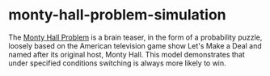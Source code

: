 # monty-hall-problem-simulation

The [Monty Hall Problem](https://en.wikipedia.org/wiki/Monty_Hall_problem) is a brain teaser, in the form of a probability puzzle, loosely based on the American television game show Let's Make a Deal and named after its original host, Monty Hall.  This model demonstrates that under specified conditions switching is always more likely to win.
